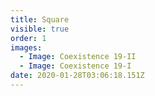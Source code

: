 ```yaml
---
title: Square
visible: true
order: 1
images:
  - Image: Coexistence 19-II
  - Image: Coexistence 19-I
date: 2020-01-28T03:06:18.151Z
---
```


